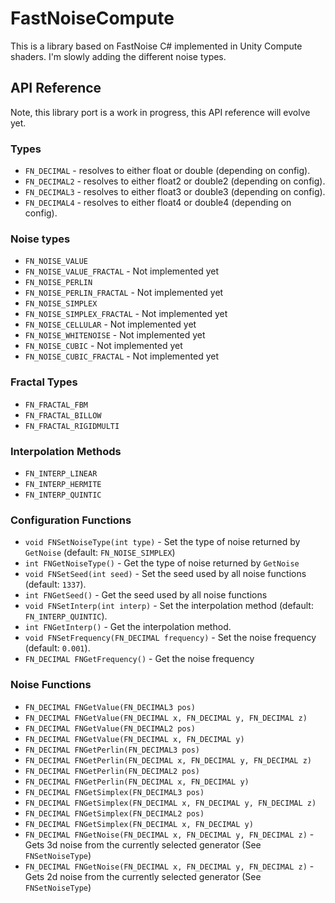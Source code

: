 # FastNoiseCompute
This is a library based on FastNoise C# implemented in Unity Compute shaders. I'm slowly adding the different noise types.

## API Reference

Note, this library port is a work in progress, this API reference will evolve yet.

### Types
- `FN_DECIMAL` - resolves to either float or double (depending on config).
- `FN_DECIMAL2` - resolves to either float2 or double2 (depending on config).
- `FN_DECIMAL3` - resolves to either float3 or double3 (depending on config).
- `FN_DECIMAL4` - resolves to either float4 or double4 (depending on config).

### Noise types
- `FN_NOISE_VALUE`
- `FN_NOISE_VALUE_FRACTAL` - Not implemented yet
- `FN_NOISE_PERLIN`
- `FN_NOISE_PERLIN_FRACTAL` - Not implemented yet
- `FN_NOISE_SIMPLEX`
- `FN_NOISE_SIMPLEX_FRACTAL` - Not implemented yet
- `FN_NOISE_CELLULAR` - Not implemented yet
- `FN_NOISE_WHITENOISE` - Not implemented yet
- `FN_NOISE_CUBIC` - Not implemented yet
- `FN_NOISE_CUBIC_FRACTAL` - Not implemented yet

### Fractal Types
- `FN_FRACTAL_FBM`
- `FN_FRACTAL_BILLOW`
- `FN_FRACTAL_RIGIDMULTI`

### Interpolation Methods
- `FN_INTERP_LINEAR`
- `FN_INTERP_HERMITE`
- `FN_INTERP_QUINTIC`

### Configuration Functions
- `void FNSetNoiseType(int type)` - Set the type of noise returned by `GetNoise` (default: `FN_NOISE_SIMPLEX`)
- `int FNGetNoiseType()` - Get the type of noise returned by `GetNoise`
- `void FNSetSeed(int seed)` - Set the seed used by all noise functions (default: `1337`).
- `int FNGetSeed()` - Get the seed used by all noise functions
- `void FNSetInterp(int interp)` - Set the interpolation method (default: `FN_INTERP_QUINTIC`).
- `int FNGetInterp()` - Get the interpolation method.
- `void FNSetFrequency(FN_DECIMAL frequency)` - Set the noise frequency (default: `0.001`).
- `FN_DECIMAL FNGetFrequency()` - Get the noise frequency

### Noise Functions
- `FN_DECIMAL FNGetValue(FN_DECIMAL3 pos)`
- `FN_DECIMAL FNGetValue(FN_DECIMAL x, FN_DECIMAL y, FN_DECIMAL z)`
- `FN_DECIMAL FNGetValue(FN_DECIMAL2 pos)`
- `FN_DECIMAL FNGetValue(FN_DECIMAL x, FN_DECIMAL y)`
- `FN_DECIMAL FNGetPerlin(FN_DECIMAL3 pos)`
- `FN_DECIMAL FNGetPerlin(FN_DECIMAL x, FN_DECIMAL y, FN_DECIMAL z)`
- `FN_DECIMAL FNGetPerlin(FN_DECIMAL2 pos)`
- `FN_DECIMAL FNGetPerlin(FN_DECIMAL x, FN_DECIMAL y)`
- `FN_DECIMAL FNGetSimplex(FN_DECIMAL3 pos)`
- `FN_DECIMAL FNGetSimplex(FN_DECIMAL x, FN_DECIMAL y, FN_DECIMAL z)`
- `FN_DECIMAL FNGetSimplex(FN_DECIMAL2 pos)`
- `FN_DECIMAL FNGetSimplex(FN_DECIMAL x, FN_DECIMAL y)`
- `FN_DECIMAL FNGetNoise(FN_DECIMAL x, FN_DECIMAL y, FN_DECIMAL z)` - Gets 3d noise from the currently selected generator (See `FNSetNoiseType`)
- `FN_DECIMAL FNGetNoise(FN_DECIMAL x, FN_DECIMAL y, FN_DECIMAL z)` - Gets 2d noise from the currently selected generator (See `FNSetNoiseType`)
